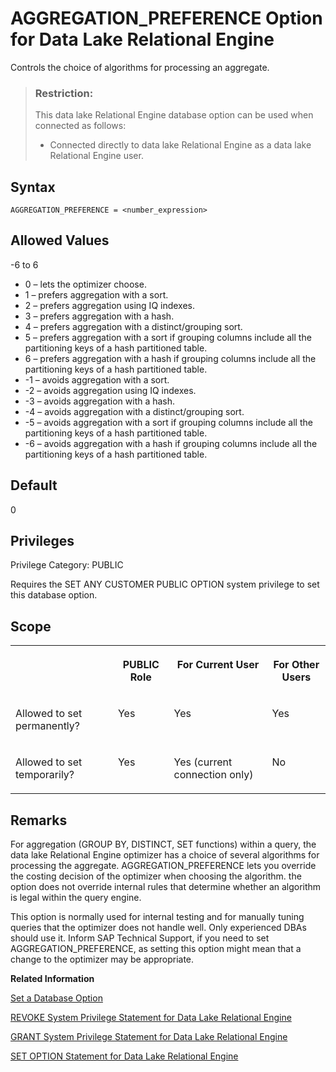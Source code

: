 <!-- loioa62bf97e84f21015843682381c2172d5 -->

# AGGREGATION\_PREFERENCE Option for Data Lake Relational Engine

Controls the choice of algorithms for processing an aggregate.



> ### Restriction:  
> This data lake Relational Engine database option can be used when connected as follows:
> 
> -   Connected directly to data lake Relational Engine as a data lake Relational Engine user.



<a name="loioa62bf97e84f21015843682381c2172d5__section_u1n_l5b_qkb"/>

## Syntax

```
AGGREGATION_PREFERENCE = <number_expression>
```



<a name="loioa62bf97e84f21015843682381c2172d5__iq_refso_323"/>

## Allowed Values

\-6 to 6

-   0 – lets the optimizer choose.
-   1 – prefers aggregation with a sort.
-   2 – prefers aggregation using IQ indexes.
-   3 – prefers aggregation with a hash.
-   4 – prefers aggregation with a distinct/grouping sort.
-   5 – prefers aggregation with a sort if grouping columns include all the partitioning keys of a hash partitioned table.
-   6 – prefers aggregation with a hash if grouping columns include all the partitioning keys of a hash partitioned table.
-   \-1 – avoids aggregation with a sort.
-   \-2 – avoids aggregation using IQ indexes.
-   \-3 – avoids aggregation with a hash.
-   \-4 – avoids aggregation with a distinct/grouping sort.
-   \-5 – avoids aggregation with a sort if grouping columns include all the partitioning keys of a hash partitioned table.
-   \-6 – avoids aggregation with a hash if grouping columns include all the partitioning keys of a hash partitioned table.



<a name="loioa62bf97e84f21015843682381c2172d5__iq_refso_324"/>

## Default

0



<a name="loioa62bf97e84f21015843682381c2172d5__section_k3c_gxb_3qb"/>

## Privileges

Privilege Category: PUBLIC

Requires the SET ANY CUSTOMER PUBLIC OPTION system privilege to set this database option.



<a name="loioa62bf97e84f21015843682381c2172d5__iq_refso_325"/>

## Scope


<table>
<tr>
<th valign="top">

 



</th>
<th valign="top">

PUBLIC Role



</th>
<th valign="top">

For Current User



</th>
<th valign="top">

For Other Users



</th>
</tr>
<tr>
<td valign="top">

Allowed to set permanently?



</td>
<td valign="top">

Yes



</td>
<td valign="top">

Yes



</td>
<td valign="top">

Yes



</td>
</tr>
<tr>
<td valign="top">

Allowed to set temporarily?



</td>
<td valign="top">

Yes



</td>
<td valign="top">

Yes \(current connection only\)



</td>
<td valign="top">

No



</td>
</tr>
</table>



<a name="loioa62bf97e84f21015843682381c2172d5__iq_refso_326"/>

## Remarks

For aggregation \(GROUP BY, DISTINCT, SET functions\) within a query, the data lake Relational Engine optimizer has a choice of several algorithms for processing the aggregate. AGGREGATION\_PREFERENCE lets you override the costing decision of the optimizer when choosing the algorithm. the option does not override internal rules that determine whether an algorithm is legal within the query engine.

This option is normally used for internal testing and for manually tuning queries that the optimizer does not handle well. Only experienced DBAs should use it. Inform SAP Technical Support, if you need to set AGGREGATION\_PREFERENCE, as setting this option might mean that a change to the optimizer may be appropriate.

**Related Information**  


[Set a Database Option](set-a-database-option-0dcb893.md "You set options with the SET OPTION statement.")

[REVOKE System Privilege Statement for Data Lake Relational Engine](../080-sql-statements/revoke-system-privilege-statement-for-data-lake-relational-engine-a3eadda.md "Removes specific system privileges from specific users and the right to administer the privilege.")

[GRANT System Privilege Statement for Data Lake Relational Engine](../080-sql-statements/grant-system-privilege-statement-for-data-lake-relational-engine-a3dfcb0.md "Grants specific system privileges to users or roles, with or without administrative rights.")

[SET OPTION Statement for Data Lake Relational Engine](../080-sql-statements/set-option-statement-for-data-lake-relational-engine-a625da7.md "Changes options that affect the behavior of the database and its compatibility with Transact-SQL. Setting the value of an option can change the behavior for all users or an individual user, in either a temporary or permanent scope.")

